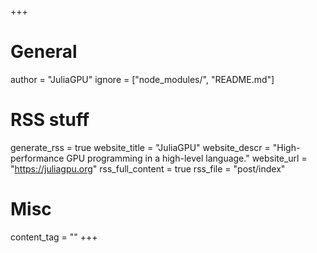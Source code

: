 +++
# General
author = "JuliaGPU"
ignore = ["node_modules/", "README.md"]

# RSS stuff
generate_rss = true
website_title = "JuliaGPU"
website_descr = "High-performance GPU programming in a high-level language."
website_url = "https://juliagpu.org"
rss_full_content = true
rss_file = "post/index"

# Misc
content_tag = ""
+++
